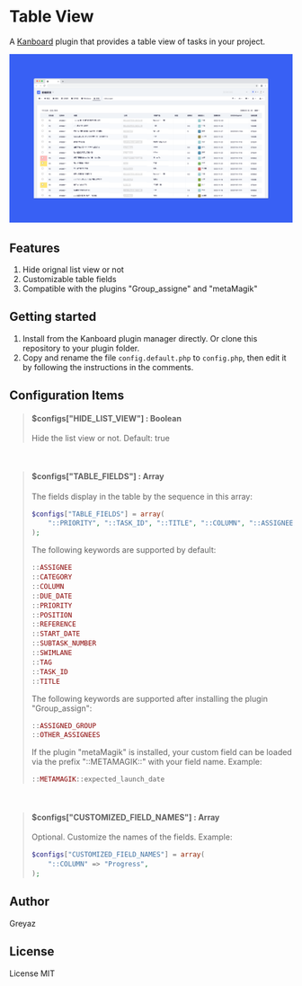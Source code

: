 # Table View
A [Kanboard](https://github.com/kanboard/kanboard) plugin that provides a table view of tasks in your project.   

![alt screenshot](Screenshot/1.png)

## Features
1. Hide orignal list view or not
2. Customizable table fields
3. Compatible with the plugins "Group_assigne" and "metaMagik"

## Getting started
1. Install from the Kanboard plugin manager directly. Or clone this repository to your plugin folder.
2. Copy and rename the file `config.default.php` to `config.php`, then edit it by following the instructions in the comments.

## Configuration Items

> #### $configs["HIDE_LIST_VIEW"] : Boolean
> Hide the list view or not. Default: true

<br/>

> #### $configs["TABLE_FIELDS"] : Array
> The fields display in the table by the sequence in this array:
> ```php
> $configs["TABLE_FIELDS"] = array(
>     "::PRIORITY", "::TASK_ID", "::TITLE", "::COLUMN", "::ASSIGNEE", "::DUE_DATE", "::METAMAGIK::expected_launch_date"
> );
> ```
> The following keywords are supported by default:
> ```php
> ::ASSIGNEE
> ::CATEGORY
> ::COLUMN
> ::DUE_DATE
> ::PRIORITY
> ::POSITION
> ::REFERENCE
> ::START_DATE
> ::SUBTASK_NUMBER
> ::SWIMLANE
> ::TAG
> ::TASK_ID
> ::TITLE
> ```
> The following keywords are supported after installing the plugin "Group_assign":
> ```php
> ::ASSIGNED_GROUP
> ::OTHER_ASSIGNEES
> ```
> If the plugin "metaMagik" is installed, your custom field can be loaded via the prefix "::METAMAGIK::" with your field name. Example:
> ```php
> ::METAMAGIK::expected_launch_date
> ```

<br/>

> #### $configs["CUSTOMIZED_FIELD_NAMES"] : Array
> Optional. Customize the names of the fields. Example:
> ```php
> $configs["CUSTOMIZED_FIELD_NAMES"] = array(
>     "::COLUMN" => "Progress",
> );
> ```

## Author
Greyaz

## License
License MIT
